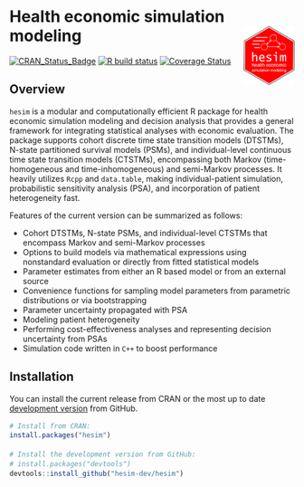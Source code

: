 # Health economic simulation modeling <img src="man/figures/logo.png" align="right" width="90" />

<!-- badges: start -->
[![CRAN_Status_Badge](https://www.r-pkg.org/badges/version/hesim)](https://cran.r-project.org/package=hesim)
 [![R build status](https://github.com/hesim-dev/hesim/workflows/check-standard/badge.svg)](https://github.com/hesim-dev/hesim/actions)
[![Coverage Status](https://codecov.io/gh/hesim-dev/hesim/branch/master/graph/badge.svg)](https://codecov.io/gh/hesim-dev/hesim)
<!-- badges: end -->

## Overview
`hesim` is a modular and computationally efficient R package for health economic simulation modeling and decision analysis that provides a general framework for integrating statistical analyses with economic evaluation. The package supports cohort discrete time state transition models (DTSTMs), N-state partitioned survival models (PSMs), and individual-level continuous time state transition models (CTSTMs), encompassing both Markov (time-homogeneous and time-inhomogeneous) and semi-Markov processes. It heavily utilizes `Rcpp` and `data.table`, making individual-patient simulation, probabilistic sensitivity analysis (PSA), and incorporation of patient heterogeneity fast. 

Features of the current version can be summarized as follows:

* Cohort DTSTMs, N-state PSMs, and individual-level CTSTMs that encompass Markov and semi-Markov processes
* Options to build models via mathematical expressions using nonstandard evaluation or directly from fitted statistical models
* Parameter estimates from either an R based model or from an external source
* Convenience functions for sampling model parameters from parametric distributions or via bootstrapping
* Parameter uncertainty propagated with PSA
* Modeling patient heterogeneity 
* Performing cost-effectiveness analyses and representing decision uncertainty from PSAs
* Simulation code written in `C++` to boost performance

## Installation
You can install the current release from CRAN or the most up to date [development version](https://hesim-dev.github.io/hesim/dev/) from GitHub. 
```r
# Install from CRAN:
install.packages("hesim")

# Install the development version from GitHub:
# install.packages("devtools")
devtools::install_github("hesim-dev/hesim")
```